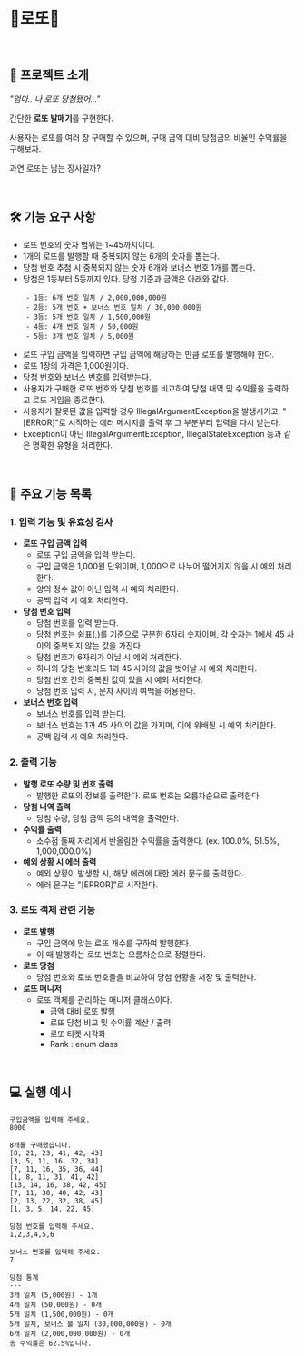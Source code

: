 # 🎉로또🎉

<br>

## 📌 프로젝트 소개
<p><i> "엄마.. 나 로또 당첨됐어..." </i></p>
<p>간단한 <b>로또 발매기</b>를 구현한다.</p>
<p>사용자는 로또를 여러 장 구매할 수 있으며, 구매 금액 대비 당첨금의 비율인 수익률을 구해보자.</p>
<p>과연 로또는 남는 장사일까?</p>

<br>

## 🛠️ 기능 요구 사항
* 로또 번호의 숫자 범위는 1~45까지이다.
* 1개의 로또를 발행할 때 중복되지 않는 6개의 숫자를 뽑는다.
* 당첨 번호 추첨 시 중복되지 않는 숫자 6개와 보너스 번호 1개를 뽑는다.
* 당첨은 1등부터 5등까지 있다. 당첨 기준과 금액은 아래와 같다.
```plaintext
    - 1등: 6개 번호 일치 / 2,000,000,000원
    - 2등: 5개 번호 + 보너스 번호 일치 / 30,000,000원
    - 3등: 5개 번호 일치 / 1,500,000원
    - 4등: 4개 번호 일치 / 50,000원
    - 5등: 3개 번호 일치 / 5,000원
```
* 로또 구입 금액을 입력하면 구입 금액에 해당하는 만큼 로또를 발행해야 한다.
* 로또 1장의 가격은 1,000원이다.
* 당첨 번호와 보너스 번호를 입력받는다.
* 사용자가 구매한 로또 번호와 당첨 번호를 비교하여 당첨 내역 및 수익률을 출력하고 로또 게임을 종료한다.
* 사용자가 잘못된 값을 입력할 경우 IllegalArgumentException을 발생시키고, "[ERROR]"로 시작하는 에러 메시지를 출력 후 그 부분부터 입력을 다시 받는다.
* Exception이 아닌 IllegalArgumentException, IllegalStateException 등과 같은 명확한 유형을 처리한다.


<br>

## 📝 주요 기능 목록

### 1. 입력 기능 및 유효성 검사
- **로또 구입 금액 입력**
  - 로또 구입 금액을 입력 받는다. 
  - 구입 금액은 1,000원 단위이며, 1,000으로 나누어 떨어지지 않을 시 예외 처리한다.
  - 양의 정수 값이 아닌 입력 시 예외 처리한다.
  - 공백 입력 시 예외 처리한다.
- **당첨 번호 입력**
  - 당첨 번호를 입력 받는다. 
  - 당첨 번호는 쉼표(,)를 기준으로 구분한 6자리 숫자이며, 각 숫자는 1에서 45 사이의 중복되지 않는 값을 가진다. 
  - 당첨 번호가 6자리가 아닐 시 예외 처리한다.
  - 하나의 당첨 번호라도 1과 45 사이의 값을 벗어날 시 예외 처리한다.
  - 당첨 번호 간의 중복된 값이 있을 시 예외 처리한다.
  - 당첨 번호 입력 시, 문자 사이의 여백을 허용한다.
- **보너스 번호 입력**
  - 보너스 번호를 입력 받는다.
  - 보너스 번호는 1과 45 사이의 값을 가지며, 이에 위배될 시 예외 처리한다.
  - 공백 입력 시 예외 처리한다.

### 2. 출력 기능
- **발행 로또 수량 및 번호 출력**
  - 발행한 로또의 정보를 출력한다. 로또 번호는 오름차순으로 출력한다.
- **당첨 내역 출력**
  - 당첨 수량, 당첨 금액 등의 내역을 출력한다.
- **수익률 출력**
  - 소수점 둘째 자리에서 반올림한 수익률을 출력한다. (ex. 100.0%, 51.5%, 1,000,000.0%)
- **예외 상황 시 에러 출력**
  - 예외 상황이 발생할 시, 해당 에러에 대한 에러 문구를 출력한다.
  - 에러 문구는 "[ERROR]"로 시작한다.

### 3. 로또 객체 관련 기능
- **로또 발행**
  - 구입 금액에 맞는 로또 개수를 구하여 발행한다.
  - 이 때 발행하는 로또 번호는 오름차순으로 정렬한다.
- **로또 당첨**
  - 당첨 번호와 로또 번호들을 비교하여 당첨 현황을 저장 및 출력한다.
- **로또 매니저**
  - 로또 객체를 관리하는 매니저 클래스이다.
    - 금액 대비 로또 발행
    - 로또 당첨 비교 및 수익률 계산 / 출력
    - 로또 티켓 시각화
    - Rank : enum class

<br>

## 💻 실행 예시

```plaintext
구입금액을 입력해 주세요.
8000

8개를 구매했습니다.
[8, 21, 23, 41, 42, 43]
[3, 5, 11, 16, 32, 38]
[7, 11, 16, 35, 36, 44]
[1, 8, 11, 31, 41, 42]
[13, 14, 16, 38, 42, 45]
[7, 11, 30, 40, 42, 43]
[2, 13, 22, 32, 38, 45]
[1, 3, 5, 14, 22, 45]

당첨 번호를 입력해 주세요.
1,2,3,4,5,6

보너스 번호를 입력해 주세요.
7

당첨 통계
---
3개 일치 (5,000원) - 1개
4개 일치 (50,000원) - 0개
5개 일치 (1,500,000원) - 0개
5개 일치, 보너스 볼 일치 (30,000,000원) - 0개
6개 일치 (2,000,000,000원) - 0개
총 수익률은 62.5%입니다.
```